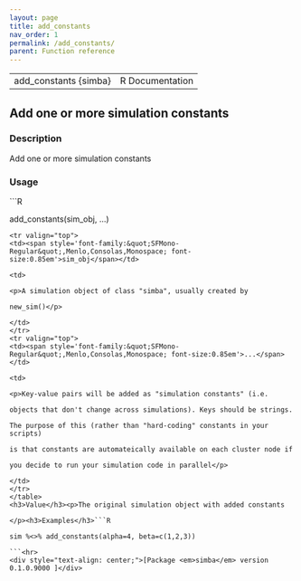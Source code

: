 ```yaml
---
layout: page
title: add_constants 
nav_order: 1 
permalink: /add_constants/
parent: Function reference
---
```


<table width="100%" summary="page for add_constants {simba}"><tr>
<td>add_constants {simba}</td>
<td style="text-align: right;">R Documentation</td>
</tr></table>
<h2>Add one or more simulation constants</h2><h3>Description</h3><p>Add one or more simulation constants
</p><h3>Usage</h3>```R
add_constants(sim_obj, ...)
```<h3>Arguments</h3><table summary="R argblock">
<tr valign="top">
<td><span style='font-family:&quot;SFMono-Regular&quot;,Menlo,Consolas,Monospace; font-size:0.85em'>sim_obj</span></td>
<td>
<p>A simulation object of class "simba", usually created by
new_sim()</p>
</td>
</tr>
<tr valign="top">
<td><span style='font-family:&quot;SFMono-Regular&quot;,Menlo,Consolas,Monospace; font-size:0.85em'>...</span></td>
<td>
<p>Key-value pairs will be added as "simulation constants" (i.e.
objects that don't change across simulations). Keys should be strings.
The purpose of this (rather than "hard-coding" constants in your scripts)
is that constants are automateically available on each cluster node if
you decide to run your simulation code in parallel</p>
</td>
</tr>
</table>
<h3>Value</h3><p>The original simulation object with added constants
</p><h3>Examples</h3>```R
sim %<>% add_constants(alpha=4, beta=c(1,2,3))
```<hr>
<div style="text-align: center;">[Package <em>simba</em> version 0.1.0.9000 ]</div>